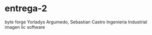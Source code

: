 # entrega-2
byte forge Yorladys Argumedo, Sebastian Castro
Ingenieria Industrial
imagen 
lic software
